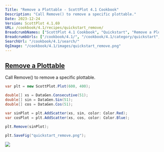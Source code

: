 ```yaml
---
Title: "Remove a Plottable - ScottPlot 4.1 Cookbook"
Description: "Call Remove() to remove a specific plottable."
Date: 2023-12-24
Version: ScottPlot 4.1.69
URL: /cookbook/4.1/recipes/quickstart_remove/
BreadcrumbNames: ["ScottPlot 4.1 Cookbook", "Quickstart", "Remove a Plottable"]
BreadcrumbUrls: ["/cookbook/4.1/", "/cookbook/4.1/category/quickstart", "/cookbook/4.1/recipes/quickstart_remove/"]
SearchUrl: "/cookbook/4.1/search/"
OgImage: "/cookbook/4.1/images/quickstart_remove.png"
---
```


<h2><a id='remove-a-plottable' href='/cookbook/4.1/recipes/quickstart_remove/'>Remove a Plottable</a></h2>

Call Remove() to remove a specific plottable.

```cs
var plt = new ScottPlot.Plot(600, 400);

double[] xs = DataGen.Consecutive(51);
double[] sin = DataGen.Sin(51);
double[] cos = DataGen.Cos(51);

var sinPlot = plt.AddScatter(xs, sin, color: Color.Red);
var cosPlot = plt.AddScatter(xs, cos, color: Color.Blue);

plt.Remove(sinPlot);

plt.SaveFig("quickstart_remove.png");
```

<img src='../../images/quickstart_remove.png' class='d-block mx-auto my-5' />


